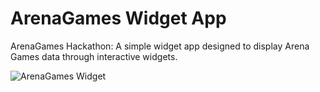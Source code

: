 # ArenaGames Widget App

ArenaGames Hackathon: A simple widget app designed to display Arena Games data through interactive widgets.

![ArenaGames Widget](arenaGamesWidget.png)
